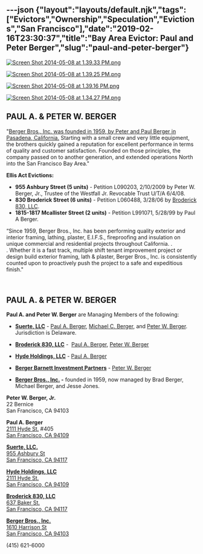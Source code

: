 ---json
{"layout":"layouts/default.njk","tags":["Evictors","Ownership","Speculation","Evictions","San Francisco"],"date":"2019-02-16T23:30:37","title":"Bay Area Evictor: Paul and Peter Berger","slug":"paul-and-peter-berger"}
---

[![Screen Shot 2014-05-08 at 1.39.33 PM.png](https://images.squarespace-cdn.com/content/v1/52b7d7a6e4b0b3e376ac8ea2/1399581296734-XGL1I1DWIZLLZE5XKK1N/ke17ZwdGBToddI8pDm48kHRltxG61U43coaVju_uYmJZw-zPPgdn4jUwVcJE1ZvWQUxwkmyExglNqGp0IvTJZUJFbgE-7XRK3dMEBRBhUpzUSJ509YX7W7F94HycUJzTY8iZ0P3LiyA1N4xnhhtDiaGN69eo_rPyxf0Bdy3eavc/Screen+Shot+2014-05-08+at+1.39.33+PM.png)](https://images.squarespace-cdn.com/content/v1/52b7d7a6e4b0b3e376ac8ea2/1399581296734-XGL1I1DWIZLLZE5XKK1N/ke17ZwdGBToddI8pDm48kHRltxG61U43coaVju_uYmJZw-zPPgdn4jUwVcJE1ZvWQUxwkmyExglNqGp0IvTJZUJFbgE-7XRK3dMEBRBhUpzUSJ509YX7W7F94HycUJzTY8iZ0P3LiyA1N4xnhhtDiaGN69eo_rPyxf0Bdy3eavc/Screen+Shot+2014-05-08+at+1.39.33+PM.png) 

[![Screen Shot 2014-05-08 at 1.39.25 PM.png](https://images.squarespace-cdn.com/content/v1/52b7d7a6e4b0b3e376ac8ea2/1399581296396-7XVEX1F190B0B6DO0OPH/ke17ZwdGBToddI8pDm48kDpwoL2DBk0I6pCabzqzu_tZw-zPPgdn4jUwVcJE1ZvWEtT5uBSRWt4vQZAgTJucoTqqXjS3CfNDSuuf31e0tVGaTGTfMapbqbDAdlemdPossYDTzMt6K5-dzFsHJBi5-jFvbuqF0GUInBxxtVhBOn4/Screen+Shot+2014-05-08+at+1.39.25+PM.png)](https://images.squarespace-cdn.com/content/v1/52b7d7a6e4b0b3e376ac8ea2/1399581296396-7XVEX1F190B0B6DO0OPH/ke17ZwdGBToddI8pDm48kDpwoL2DBk0I6pCabzqzu_tZw-zPPgdn4jUwVcJE1ZvWEtT5uBSRWt4vQZAgTJucoTqqXjS3CfNDSuuf31e0tVGaTGTfMapbqbDAdlemdPossYDTzMt6K5-dzFsHJBi5-jFvbuqF0GUInBxxtVhBOn4/Screen+Shot+2014-05-08+at+1.39.25+PM.png) 

[![Screen Shot 2014-05-08 at 1.39.16 PM.png](https://images.squarespace-cdn.com/content/v1/52b7d7a6e4b0b3e376ac8ea2/1399581297353-1A49AGKXBRIUDVAUAPQ1/ke17ZwdGBToddI8pDm48kGRWmApyQx7kCyFbFP6OAi9Zw-zPPgdn4jUwVcJE1ZvWhcwhEtWJXoshNdA9f1qD7eaDBaxyzPPG4B3J3_Z93raTIZixiHC7wqlQY5AmBWbIys2W5Xv-gnG44T1AcWCw1g/Screen+Shot+2014-05-08+at+1.39.16+PM.png)](https://images.squarespace-cdn.com/content/v1/52b7d7a6e4b0b3e376ac8ea2/1399581297353-1A49AGKXBRIUDVAUAPQ1/ke17ZwdGBToddI8pDm48kGRWmApyQx7kCyFbFP6OAi9Zw-zPPgdn4jUwVcJE1ZvWhcwhEtWJXoshNdA9f1qD7eaDBaxyzPPG4B3J3_Z93raTIZixiHC7wqlQY5AmBWbIys2W5Xv-gnG44T1AcWCw1g/Screen+Shot+2014-05-08+at+1.39.16+PM.png) 

[![Screen Shot 2014-05-08 at 1.34.27 PM.png](https://images.squarespace-cdn.com/content/v1/52b7d7a6e4b0b3e376ac8ea2/1399581297443-I08I5MKPL4V24W3JVLON/ke17ZwdGBToddI8pDm48kHS975tW3zcmbjAJIS-aGO9Zw-zPPgdn4jUwVcJE1ZvWEtT5uBSRWt4vQZAgTJucoTqqXjS3CfNDSuuf31e0tVGOTTDUHHKRl7GOjCnDoRhMU3trx-m2pqbNHoEgFXaKGhur-lC0WofN0YB1wFg-ZW0/Screen+Shot+2014-05-08+at+1.34.27+PM.png)](https://images.squarespace-cdn.com/content/v1/52b7d7a6e4b0b3e376ac8ea2/1399581297443-I08I5MKPL4V24W3JVLON/ke17ZwdGBToddI8pDm48kHS975tW3zcmbjAJIS-aGO9Zw-zPPgdn4jUwVcJE1ZvWEtT5uBSRWt4vQZAgTJucoTqqXjS3CfNDSuuf31e0tVGOTTDUHHKRl7GOjCnDoRhMU3trx-m2pqbNHoEgFXaKGhur-lC0WofN0YB1wFg-ZW0/Screen+Shot+2014-05-08+at+1.34.27+PM.png) 

PAUL A. & PETER W. BERGER
-------------------------

"[Berger Bros., Inc. was founded in 1959, by Peter and Paul Berger in Pasadena, California.](http://www.bergerbro.com/about-us-01.html) Starting with a small crew and very little equipment, the brothers quickly gained a reputation for excellent performance in terms of quality and customer satisfaction. Founded on those principles, the company passed on to another generation, and extended operations North into the San Francisco Bay Area."

**Ellis Act Evictions:**

*   **955 Ashbury Street (5 units)** \- Petition L090203, 2/10/2009 by Peter W. Berger, Jr., Trustee of the Westfall Jr. Revocable Trust U/T/A 6/4/08.
*   **830 Broderick Street (6 units)** \- Petition L060488, 3/28/06 by [Broderick 830, LLC](http://www.corporationwiki.com/California/San-Francisco/broderick-830-llc/46712269.aspx).
*   **1815-1817 Mcallister Street (2 units)** - Petition L991071, 5/28/99 by Paul A Berger. 

“Since 1959, Berger Bros., Inc. has been performing quality exterior and interior framing, lathing, plaster, E.I.F.S., fireproofing and insulation on unique commercial and residential projects throughout California. . . Whether it is a fast track, multiple shift tenant improvement project or design build exterior framing, lath & plaster, Berger Bros., Inc. is consistently counted upon to proactively push the project to a safe and expeditious finish."

 

PAUL A. & PETER W. BERGER
-------------------------

**Paul A. and Peter W. Berger** are Managing Members of the following:

*   **[Suerte, LLC](http://www.corporationwiki.com/California/San-Francisco/suerte-llc/46999261.aspx)** - [Paul A. Berger](http://www.corporationwiki.com/California/San-Francisco/paul-a-berger/46712278.aspx), [Michael C. Berger](http://www.corporationwiki.com/California/Pasadena/michael-c-berger/46999278.aspx), and [Peter W. Berger](http://www.corporationwiki.com/California/San-Francisco/peter-w-berger/46712273.aspx). Jurisdiction is Delaware.
*   **[Broderick 830, LLC](http://www.corporationwiki.com/California/San-Francisco/broderick-830-llc/46712269.aspx)** -  [Paul A. Berger](http://www.corporationwiki.com/California/San-Francisco/paul-a-berger/46712278.aspx), [Peter W. Berger](http://www.corporationwiki.com/California/San-Francisco/peter-w-berger/46712273.aspx)
    
*   **[Hyde Holdings, LLC](http://www.corporationwiki.com/California/San-Francisco/hyde-holdings-llc/46861179.aspx)** - [Paul A. Berger](http://www.corporationwiki.com/California/San-Francisco/paul-a-berger/46712278.aspx)
    
*   **[Berger Barnett Investment Partners](http://www.wysk.com/index/california/city-not-specified/ym8eqgb/berger-barnett-investment-partners-a-california-limited-partnership/profile)** - [Peter W. Berger](http://www.corporationwiki.com/California/San-Francisco/peter-w-berger/46712273.aspx)
    
*   **[Berger Bros., Inc.](http://www.corporationwiki.com/California/San-Francisco/berger-bros-inc/55482974.aspx) -** founded in 1959, now managed by Brad Berger, Michael Berger, and Jesse Jones.
    

**Peter W. Berger, Jr.**  
22 Bernice  
San Francisco, CA 94103

**Paul A. Berger**  
[2111 Hyde St.](http://www.corporationwiki.com/California/San-Francisco/2111-Hyde-St-San-Francisco-CA-94109-a20098085.aspx) #405  
[San Francisco, CA 94109](http://www.corporationwiki.com/California/San-Francisco/2111-Hyde-St-San-Francisco-CA-94109-a20098085.aspx)

**[Suerte, LLC.](http://www.corporationwiki.com/California/San-Francisco/suerte-llc/46999261.aspx)**  
[955 Ashbury St  
San Francisco, CA 94117](http://www.corporationwiki.com/California/San-Francisco/955-Ashbury-St-San-Francisco-CA-94117-a41421952.aspx)

**[Hyde Holdings, LLC](http://www.corporationwiki.com/California/San-Francisco/hyde-holdings-llc/46861179.aspx)**  
[2111 Hyde St.  
San Francisco, CA 94109](http://www.corporationwiki.com/California/San-Francisco/2111-Hyde-St-San-Francisco-CA-94109-a20098085.aspx)

**[Broderick 830, LLC](http://www.corporationwiki.com/California/San-Francisco/broderick-830-llc/46712269.aspx)**   
[637 Baker St.  
San Francisco, CA 94117](http://www.corporationwiki.com/California/San-Francisco/637-Baker-St-San-Francisco-CA-94117-a22775793.aspx)

**[Berger Bros., Inc.](http://www.corporationwiki.com/California/San-Francisco/berger-bros-inc/55482974.aspx)**  
[1610 Harrison St  
San Francisco, CA 94103](http://www.corporationwiki.com/California/San-Francisco/1610-Harrison-St-San-Francisco-CA-94103-a20775952.aspx)

(415) 621-6000